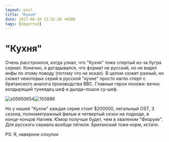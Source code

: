 ```yaml
---
layout: post
title: "Кухня"
date: 2017-08-20 13:32:20 +0300
tags: [Imported]
---
```

# "Кухня"

Очень расстроился, когда узнал, что "Кухня" тоже спертый из-за бугра сериал. Конечно, я догадывался, что формат не русский, но не видел инфы по этому поводу (потому что не искал). В целом сюжет разный, но сюжет некоторых серий в русской "кухне" просто нагло сперт с британского аналога производства BBC. Главные герои похожи: вечно колдырящий тунеядец шеф и дылда-лошок су-шеф.  

![s05950654](http://ic.pics.livejournal.com/vlaimspb/71326704/4987/4987_600.jpg "s05950654")![150886](http://ic.pics.livejournal.com/vlaimspb/71326704/5217/5217_600.jpg "150886")

Но у нашей "Кухни" каждая серия стоит $200000, легальный OST, 3 сезона, полнометражный фильм и четвертый сезон на подходе, в конце-концов Нагиев. Юмор получше будет, чем в хваленом "Физруке". Для русского сериала вообще пятюля. Британский тоже норм, кстати. 

PS: Я, наверное слоупок
